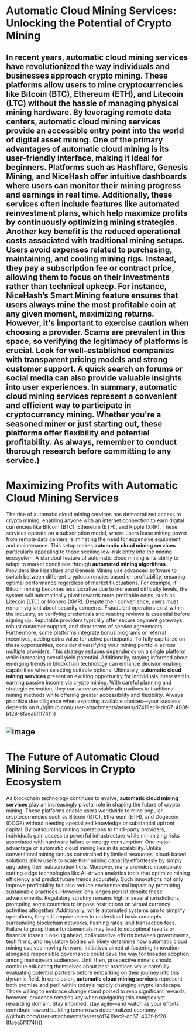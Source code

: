 # Automatic Cloud Mining Services: Unlocking the Potential of Crypto Mining
In recent years, **automatic cloud mining services** have revolutionized the way individuals and businesses approach crypto mining. These platforms allow users to mine cryptocurrencies like Bitcoin (BTC), Ethereum (ETH), and Litecoin (LTC) without the hassle of managing physical mining hardware. By leveraging remote data centers, automatic cloud mining services provide an accessible entry point into the world of digital asset mining.
One of the primary advantages of automatic cloud mining is its **user-friendly interface**, making it ideal for beginners. Platforms such as Hashflare, Genesis Mining, and NiceHash offer intuitive dashboards where users can monitor their mining progress and earnings in real time. Additionally, these services often include features like automated reinvestment plans, which help maximize profits by continuously optimizing mining strategies.
Another key benefit is the **reduced operational costs** associated with traditional mining setups. Users avoid expenses related to purchasing, maintaining, and cooling mining rigs. Instead, they pay a subscription fee or contract price, allowing them to focus on their investments rather than technical upkeep. For instance, NiceHash’s Smart Mining feature ensures that users always mine the most profitable coin at any given moment, maximizing returns.
However, it's important to exercise caution when choosing a provider. Scams are prevalent in this space, so verifying the legitimacy of platforms is crucial. Look for well-established companies with transparent pricing models and strong customer support. A quick search on forums or social media can also provide valuable insights into user experiences.
In summary, **automatic cloud mining services** represent a convenient and efficient way to participate in cryptocurrency mining. Whether you're a seasoned miner or just starting out, these platforms offer flexibility and potential profitability. As always, remember to conduct thorough research before committing to any service.)
---
# Maximizing Profits with Automatic Cloud Mining Services
The rise of automatic cloud mining services has democratized access to crypto mining, enabling anyone with an internet connection to earn digital currencies like Bitcoin (BTC), Ethereum (ETH), and Ripple (XRP). These services operate on a subscription model, where users lease mining power from remote data centers, eliminating the need for expensive equipment and maintenance. This setup makes **automatic cloud mining services** particularly appealing to those seeking low-risk entry into the mining ecosystem.
A standout feature of automatic cloud mining is its ability to adapt to market conditions through **automated mining algorithms**. Providers like Hashflare and Genesis Mining use advanced software to switch between different cryptocurrencies based on profitability, ensuring optimal performance regardless of market fluctuations. For example, if Bitcoin mining becomes less lucrative due to increased difficulty levels, the system will automatically pivot towards more profitable coins, such as Litecoin (LTC) or Monero (XMR).
Despite their convenience, users must remain vigilant about security concerns. Fraudulent operators exist within the industry, so verifying credentials and reading reviews is essential before signing up. Reputable providers typically offer secure payment gateways, robust customer support, and clear terms of service agreements. Furthermore, some platforms integrate bonus programs or referral incentives, adding extra value for active participants.
To fully capitalize on these opportunities, consider diversifying your mining portfolio across multiple providers. This strategy reduces dependency on a single platform while increasing overall yield potential. Additionally, staying informed about emerging trends in blockchain technology can enhance decision-making capabilities when selecting suitable options.
Ultimately, **automatic cloud mining services** present an exciting opportunity for individuals interested in earning passive income via crypto mining. With careful planning and strategic execution, they can serve as viable alternatives to traditional mining methods while offering greater accessibility and flexibility. Always prioritize due diligence when exploring available choices—your success depends on it //github.com/user-attachments/assets/d7419ec9-dc67-403f-bf28-8faea5f1f74f)))

![Image](https://github.com/user-attachments/assets/d7419ec9-dc67-403f-bf28-8faea5f1f74f)
--- 
# The Future of Automatic Cloud Mining Services in Crypto Ecosystem
As blockchain technology continues to evolve, **automatic cloud mining services** play an increasingly pivotal role in shaping the future of crypto mining. These platforms enable users worldwide to mine popular cryptocurrencies such as Bitcoin (BTC), Ethereum (ETH), and Dogecoin (DOGE) without needing specialized knowledge or substantial upfront capital. By outsourcing mining operations to third-party providers, individuals gain access to powerful infrastructure while minimizing risks associated with hardware failure or energy consumption.
One major advantage of automatic cloud mining lies in its scalability. Unlike conventional mining setups constrained by limited resources, cloud-based solutions allow users to scale their mining capacity effortlessly by simply upgrading their subscription tiers. Moreover, many providers incorporate cutting-edge technologies like AI-driven analytics tools that optimize mining efficiency and predict future trends accurately. Such innovations not only improve profitability but also reduce environmental impact by promoting sustainable practices.
However, challenges persist despite these advancements. Regulatory scrutiny remains high in several jurisdictions, prompting some countries to impose restrictions on virtual currency activities altogether. Additionally, while automated systems aim to simplify operations, they still require users to understand basic concepts surrounding blockchain networks, hashing rates, and transaction fees. Failure to grasp these fundamentals may lead to suboptimal results or financial losses.
Looking ahead, collaborative efforts between governments, tech firms, and regulatory bodies will likely determine how automatic cloud mining evolves moving forward. Initiatives aimed at fostering innovation alongside responsible governance could pave the way for broader adoption among mainstream audiences. Until then, prospective miners should continue educating themselves about best practices while carefully evaluating potential partners before embarking on their journey into this dynamic field.
In conclusion, **automatic cloud mining services** represent both promise and peril within today’s rapidly changing crypto landscape. Those willing to embrace change stand poised to reap significant rewards; however, prudence remains key when navigating this complex yet rewarding domain. Stay informed, stay agile—and watch as your efforts contribute toward building tomorrow’s decentralized economy //github.com/user-attachments/assets/d7419ec9-dc67-403f-bf28-8faea5f1f74f)))
